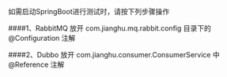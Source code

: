 如需启动SpringBoot进行测试时，请按下列步骤操作

####1、RabbitMQ 
放开 com.jianghu.mq.rabbit.config 目录下的 @Configuration 注解

####2、Dubbo
放开 com.jianghu.consumer.ConsumerService 中 @Reference 注解